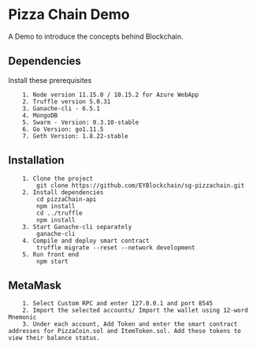 # Pizza Chain Demo
A Demo to introduce the concepts behind Blockchain.

## Dependencies
Install these prerequisites
```
    1. Node version 11.15.0 / 10.15.2 for Azure WebApp
    2. Truffle version 5.0.31
    3. Ganache-cli - 6.5.1
    4. MongoDB
    5. Swarm - Version: 0.3.10-stable
    6. Go Version: go1.11.5
    7. Geth Version: 1.8.22-stable
```

## Installation
```
    1. Clone the project 
        git clone https://github.com/EYBlockchain/sg-pizzachain.git
    2. Install dependencies     
        cd pizzaChain-api
        npm install
        cd ../truffle
        npm install
    3. Start Ganache-cli separately
        ganache-cli
    4. Compile and deploy smart contract
        truffle migrate --reset --network development
    5. Run front end
        npm start
```

## MetaMask
```
    1. Select Custom RPC and enter 127.0.0.1 and port 8545
    2. Import the selected accounts/ Import the wallet using 12-word Mnemonic
    3. Under each account, Add Token and enter the smart contract addresses for PizzaCoin.sol and ItemToken.sol. Add these tokens to view their balance status.
